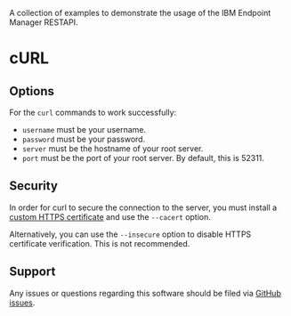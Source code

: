 A collection of examples to demonstrate the usage of the IBM Endpoint Manager
RESTAPI.

cURL
===

Options
---

For the `curl` commands to work successfully:

* `username` must be your username.
* `password` must be your password.
* `server` must be the hostname of your root server.
* `port` must be the port of your root server. By default, this is 52311.

Security
---

In order for curl to secure the connection to the server, you must install a
[custom HTTPS certificate](http://www-01.ibm.com/support/docview.wss?uid=swg21505848)
and use the `--cacert` option.

Alternatively, you can use the `--insecure` option to disable HTTPS
certificate verification. This is not recommended.

Support
---
Any issues or questions regarding this software should be filed via [GitHub issues](https://github.com/bigfix/restapi-examples/issues).
